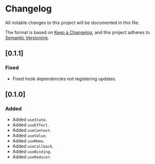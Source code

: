 # Changelog
All notable changes to this project will be documented in this file.

The format is based on [Keep a Changelog](https://keepachangelog.com/en/1.0.0/),
and this project adheres to [Semantic Versioning](https://semver.org/spec/v2.0.0.html).

## [0.1.1]
### Fixed
- Fixed hook dependencies not registering updates.

## [0.1.0]
### Added
- Added `useState`.
- Added `useEffect`.
- Added `useContext`.
- Added `useValue`.
- Added `useMemo`.
- Added `useCallback`.
- Added `useBinding`.
- Added `useReducer`.
